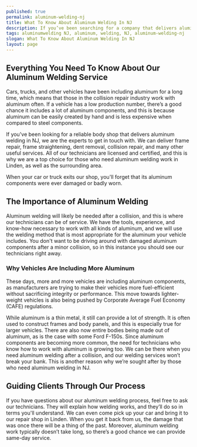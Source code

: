 ```yaml
---
published: true
permalink: aluminum-welding-nj
title: What To Know About Aluminum Welding In NJ
description: If you’ve been searching for a company that delivers aluminum welding in NJ, get in touch with Roselle Auto Services now. We don’t disappoint our clients.
tags: aluminumwelding NJ, aluminum, welding, NJ, aluminum-welding-nj
slogan: What To Know About Aluminum Welding In NJ
layout: page
---
```


## Everything You Need To Know About Our Aluminum Welding Service
Cars, trucks, and other vehicles have been including aluminum for a long time, which
means that those in the collision repair industry work with aluminum often. If a vehicle
has a low production number, there’s a good chance it includes a lot of aluminum
components, and this is because aluminum can be easily created by hand and is less
expensive when compared to steel components.

If you've been looking for a reliable body shop that delivers aluminum welding in NJ, we
are the experts to get in touch with. We can deliver frame repair, frame straightening,
dent removal, collision repair, and many other useful services. All of our technicians are
licensed and certified, and this is why we are a top choice for those who need aluminum
welding work in Linden, as well as the surrounding area.

When your car or truck exits our shop, you'll forget that its aluminum components were
ever damaged or badly worn.

## The Importance of Aluminum Welding
Aluminum welding will likely be needed after a collision, and this is where our
technicians can be of service. We have the tools, experience, and know-how necessary
to work with all kinds of aluminum, and we will use the welding method that is most
appropriate for the aluminum your vehicle includes. You don't want to be driving around
with damaged aluminum components after a minor collision, so in this instance you
should see our technicians right away.
### Why Vehicles Are Including More Aluminum
These days, more and more vehicles are including aluminum components, as
manufacturers are trying to make their vehicles more fuel-efficient without sacrificing
integrity or performance. This move towards lighter-weight vehicles is also being
pushed by Corporate Average Fuel Economy (CAFE) regulations.

While aluminum is a thin metal, it still can provide a lot of strength. It is often used to
construct frames and body panels, and this is especially true for larger vehicles. There
are also now entire bodies being made out of aluminum, as is the case with some Ford
F-150s.
Since aluminum components are becoming more common, the need for technicians
who know how to work with aluminum is growing too. We can be there when you need
aluminum welding after a collision, and our welding services won’t break your bank.
This is another reason why we’re sought after by those who need aluminum welding in
NJ.
## Guiding Clients Through Our Process
If you have questions about our aluminum welding process, feel free to ask our
technicians. They will explain how welding works, and they’ll do so in terms you'll
understand. We can even come pick up your car and bring it to our repair shop in
Linden. When you get it back from us, the damage that was once there will be a thing of
the past. Moreover, aluminum welding work typically doesn’t take long, so there’s a
good chance we can provide same-day service.
